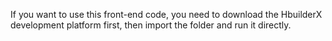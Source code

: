 If you want to use this front-end code, you need to download the HbuilderX development platform first, then import the folder and run it directly.